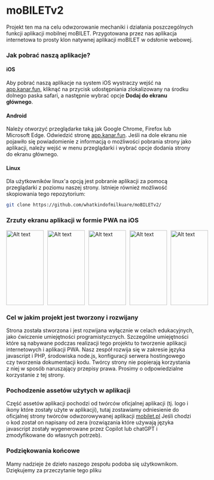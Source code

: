# moBILETv2

Projekt ten ma na celu odwzorowanie mechaniki i działania poszczególnych funkcji aplikacji mobilnej moBILET.
Przygotowana przez nas aplikacja internetowa to prosty klon natywnej aplikacji moBILET w odsłonie webowej.

### Jak pobrać naszą aplikacje?

#### iOS
Aby pobrać naszą aplikacje na system iOS wystraczy wejść na [app.kanar.fun](https://app.kanar.fun), kliknąć na przycisk udostępniania zlokalizowany na środku dolnego paska safari, a następnie wybrać opcje **Dodaj do ekranu głównego**.

#### Android
Należy otworzyć przeglądarke taką jak Google Chrome, Firefox lub Microsoft Edge. Odwiedzić stronę [app.kanar.fun](https://app.kanar.fun). Jeśli na dole ekranu nie pojawiło się powiadomienie z informacją o możliwości pobrania strony jako aplikacji, należy wejść w menu przeglądarki i wybrać opcje dodania strony do ekranu głównego.

#### Linux
Dla użytkowników linux'a opcją jest pobranie aplikacji za pomocą przeglądarki z poziomu naszej strony. 
Istnieje również możliwość skopiowania tego repozytorium:

```bash
git clone https://github.com/whatkindofmilkuare/moBILETv2/
```

### Zrzuty ekranu aplikacji w formie PWA na iOS
<p style="display: flex; gap: 10px; ">
<img src="https://kanar.fun/img/app_ss/app_ss_1.PNG" alt="Alt text" width="100" height="200">
<img src="https://kanar.fun/img/app_ss/app_ss_2.PNG" alt="Alt text" width="100" height="200">
<img src="https://kanar.fun/img/app_ss/app_ss_3.PNG" alt="Alt text" width="100" height="200">
<img src="https://kanar.fun/img/app_ss/app_ss_4.PNG" alt="Alt text" width="100" height="200">
<img src="https://kanar.fun/img/app_ss/app_ss_5.PNG" alt="Alt text" width="100" height="200">
</p>

### Cel w jakim projekt jest tworzony i rozwijany
Strona została stworzona i jest rozwijana wyłącznie w celach edukacyjnych, jako ćwiczenie umiejętności programistycznych. Szczególne umiejętności które są nabywane podczas realizacji tego projektu to tworzenie aplikacji internetowych i aplikacji PWA. Nasz zespół rozwija się w zakresie języka javascript i PHP, środowiska node.js, konfiguracji serwera hostingowego czy tworzenia dokumentacji kodu. Twórcy strony nie popierają korzystania z niej w sposób naruszający przepisy prawa. Prosimy o odpowiedzialne korzystanie z tej strony.

### Pochodzenie assetów użytych w aplikacji
Część assetów aplikacji pochodzi od twórców oficjalnej aplikacji (tj. logo i ikony które zostały użyte w aplikacji), tutaj zostawiamy odniesienie do oficjalnej strony twórców odwzorowywanej aplikacji [mobilet.pl](https://mobilet.pl) Jeśli chodzi o kod został on napisany od zera (rozwiązania które używają języka javascript zostały wygenerowane przez Copilot lub chatGPT i zmodyfikowane do własnych potrzeb).

### Podziękowania końcowe
Mamy nadzieje że dzieło naszego zespołu podoba się użytkownikom. Dziękujemy za przeczytanie tego pliku